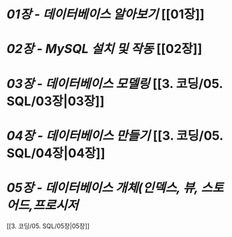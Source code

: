 
# *01장 - 데이터베이스 알아보기*  [[01장]]

# *02장 - MySQL 설치 및 작동*  [[02장]]

# *03장 - 데이터베이스 모델링*  [[3. 코딩/05. SQL/03장|03장]]

# *04장 - 데이터베이스 만들기*  [[3. 코딩/05. SQL/04장|04장]]

# *05장 - 데이터베이스 개체(인덱스, 뷰, 스토어드,프로시저* 
[[3. 코딩/05. SQL/05장|05장]]
